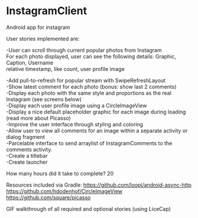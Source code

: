 # InstagramClient
Android app for instagram<br>

User stories implemented are:<br>

-User can scroll through current popular photos from Instagram<br>
For each photo displayed, user can see the following details: Graphic, Caption, Username<br>
relative timestamp, like count, user profile image<br>

-Add pull-to-refresh for popular stream with SwipeRefreshLayout<br>
-Show latest comment for each photo (bonus: show last 2 comments)<br>
-Display each photo with the same style and proportions as the real Instagram (see screens below)<br>
-Display each user profile image using a CircleImageView<br>
-Display a nice default placeholder graphic for each image during loading (read more about Picasso)<br>
-Improve the user interface through styling and coloring<br>
-Allow user to view all comments for an image within a separate activity or dialog fragment<br>
-Parcelable interface to send arraylist of InstagramComments to the comments activity.<br>
-Create a titlebar <br>
-Create launcher<br>

How many hours did it take to complete? 20

Resources included via Gradle:
https://github.com/loopj/android-async-http
https://github.com/hdodenhof/CircleImageView
https://github.com/square/picasso

GIF walkthrough of all required and optional stories (using LiceCap)
